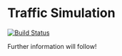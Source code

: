 # Traffic Simulation 
[![Build Status](https://travis-ci.org/schoerg/TrafficSimulation.svg?branch=master)](https://travis-ci.org/schoerg/TrafficSimulation)

Further information will follow!
